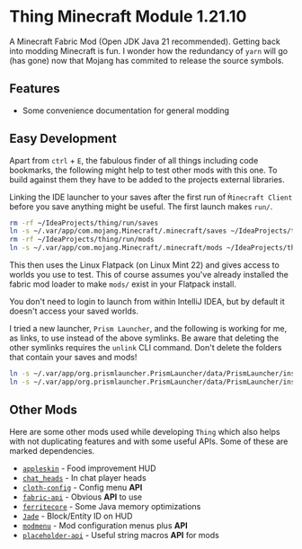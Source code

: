 # Thing Minecraft Module 1.21.10

A Minecraft Fabric Mod (Open JDK Java 21 recommended). Getting back into modding Minecraft is fun.
I wonder how the redundancy of `yarn` will go (has gone) now that Mojang has commited to release the source
symbols.

## Features

* Some convenience documentation for general modding

## Easy Development

Apart from `ctrl` + `E`, the fabulous finder of all things including code bookmarks, the following might help to test
other mods with this one. To build against them they have to be added to the projects external libraries.

Linking the IDE launcher to your saves after the first run of `M̀inecraft Client` before you
save anything might be useful. The first launch makes `run/`.

```bash
rm -rf ~/IdeaProjects/thing/run/saves
ln -s ~/.var/app/com.mojang.Minecraft/.minecraft/saves ~/IdeaProjects/thing/run
rm -rf ~/IdeaProjects/thing/run/mods
ln -s ~/.var/app/com.mojang.Minecraft/.minecraft/mods ~/IdeaProjects/thing/run
```

This then uses the Linux Flatpack (on Linux Mint 22) and gives
access to worlds you use to test. This of course assumes you've
already installed the fabric mod loader to make `mods/` exist
in your Flatpack install.

You don't need to login to launch from within IntelliJ IDEA,
but by default it doesn't access your saved worlds.

I tried a new launcher, `Prism Launcher`, and the following is working for me, as links, to use instead
of the above symlinks. Be aware that deleting the other symlinks requires the `unlink` CLI command. Don't delete
the folders that contain your saves and mods!

```bash
ln -s ~/.var/app/org.prismlauncher.PrismLauncher/data/PrismLauncher/instances/1.21.10.Fabric/minecraft/saves ~/IdeaProjects/thing/run
ln -s ~/.var/app/org.prismlauncher.PrismLauncher/data/PrismLauncher/instances/1.21.10.Fabric/minecraft/mods ~/IdeaProjects/thing/run
```

## Other Mods

Here are some other mods used while developing `Thing` which also helps with not duplicating features and with
some useful APIs. Some of these are marked dependencies.

* [`appleskin`](https://modrinth.com/mod/appleskin) - Food improvement HUD
* [`chat_heads`](https://modrinth.com/mod/chat-heads) - In chat player heads
* [`cloth-config`](https://modrinth.com/mod/cloth-config) - Config menu **API**
* [`fabric-api`](https://modrinth.com/mod/fabric-api) - Obvious **API** to use
* [`ferritecore`](https://modrinth.com/mod/ferrite-core) - Some Java memory optimizations
* [`Jade`](https://modrinth.com/mod/jade) - Block/Entity ID on HUD
* [`modmenu`](https://modrinth.com/mod/modmenu) - Mod configuration menus plus **API**
* [`placeholder-api`](https://modrinth.com/mod/placeholder-api) - Useful string macros **API** for mods

## 